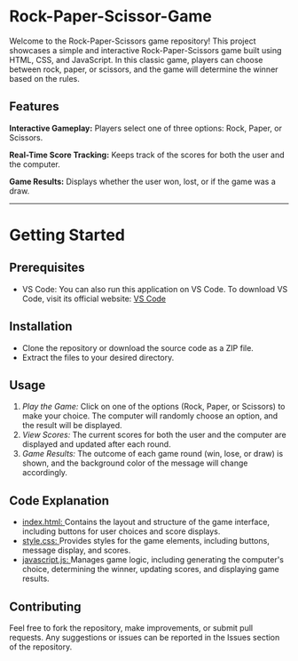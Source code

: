 # Rock-Paper-Scissor-Game

Welcome to the Rock-Paper-Scissors game repository! This project showcases a simple and interactive Rock-Paper-Scissors game built using HTML, CSS, and JavaScript. In this classic game, players can choose between rock, paper, or scissors, and the game will determine the winner based on the rules.

## **Features**

**Interactive Gameplay:** Players select one of three options: Rock, Paper, or Scissors.

**Real-Time Score Tracking:** Keeps track of the scores for both the user and the computer.

**Game Results:** Displays whether the user won, lost, or if the game was a draw.
____________________________________________________________________________________________________________________________________________________________________

# **Getting Started**

## **Prerequisites**
* VS Code: You can also run this application on VS Code. To download VS Code, visit its official website: [VS Code](https://code.visualstudio.com/download)

## **Installation**
* Clone the repository or download the source code as a ZIP file.
* Extract the files to your desired directory.

## **Usage**
1. *Play the Game:* Click on one of the options (Rock, Paper, or Scissors) to make your choice. The computer will randomly choose an option, and the result will be displayed.
2. *View Scores:* The current scores for both the user and the computer are displayed and updated after each round.
3. *Game Results:* The outcome of each game round (win, lose, or draw) is shown, and the background color of the message will change accordingly.

## **Code Explanation**
* <ins> index.html: </ins> Contains the layout and structure of the game interface, including buttons for user choices and score displays.
* <ins> style.css: </ins> Provides styles for the game elements, including buttons, message display, and scores.
* <ins> javascript.js: </ins> Manages game logic, including generating the computer's choice, determining the winner, updating scores, and displaying game results.

## **Contributing**

Feel free to fork the repository, make improvements, or submit pull requests. Any suggestions or issues can be reported in the Issues section of the repository.


